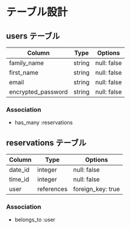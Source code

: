 # テーブル設計

## users テーブル

| Column             | Type    | Options     |
| ------------------ | ------- | ----------- |
| family_name        | string  | null: false |
| first_name         | string  | null: false |
| email              | string  | null: false |
| encrypted_password | string  | null: false |

### Association

- has_many :reservations

## reservations テーブル

| Column  | Type       | Options           |
| ------- | ---------- | ----------------- |
| date_id | integer    | null: false       |
| time_id | integer    | null: false       |
| user    | references | foreign_key: true |

### Association

- belongs_to :user